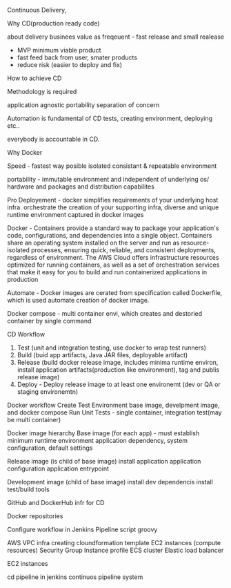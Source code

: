 Continuous Delivery,

Why CD(production ready code)

about delivery businees value as freqeuent - fast release and small realease
- MVP minimum viable product
- fast feed back from user, smater products
- reduce risk (easier to deploy and fix)

How to achieve CD

Methodology is required

application agnostic 
portability
separation of concern

Automation is fundamental of CD
tests, creating environment, deploying etc..

everybody is accountable in CD.

Why Docker

Speed - fastest way posible isolated consistant & repeatable environment 

portability - immutable environment and independent of underlying os/ hardware
and packages and distribution capabilites

Pro Deployement -  docker simplifies requirements of your underlying host infra. orchestrate the creation of your supporting infra, diverse and unique
runtime environment captured in docker images

Docker - Containers provide a standard way to package your application's code, configurations, and dependencies into a single object. Containers share an operating system installed on the server and run as resource-isolated processes, ensuring quick, reliable, and consistent deployments, regardless of environment. The AWS Cloud offers infrastructure resources optimized for running containers, as well as a set of orchestration services that make it easy for you to build and run containerized applications in production

Automate - Docker images are cerated from specification called Dockerfile, which is used automate creation of docker image.

Docker compose - multi container envi, which creates and destoried container by single command


CD Workflow
1. Test (unit and integration testing, use docker to wrap test runners)
2. Build (buid app artifacts, Java JAR files, deployable artifact)
3. Release (build docker release image, includes minima runtime environ, install application artifacts(production like environment), tag and publis release image)
4. Deploy - Deploy release image to at least one environemt (dev or QA or staging environemtn)

Docker workflow
Create Test Environment
base image, develpment image, and docker compose 
Run Unit Tests - single container, integration test(may be multi container)


Docker image hierarchy
Base image (for each app) - must establish minimum runtime environment
application dependency, system configuration, default settings

Release image (is child of base image)
install application
application configuration
application entrypoint

Development image (child of base image)
install dev dependencis
install test/build tools

GitHub and DockerHub infr for CD

Docker repositories

Configure workflow in Jenkins
Pipeline script groovy

AWS VPC infra
creating cloundformation template
EC2 instances (compute resources)
Security Group
Instance profile
ECS cluster
Elastic load balancer

EC2 instances



cd pipeline in jenkins continuos pipeline system
